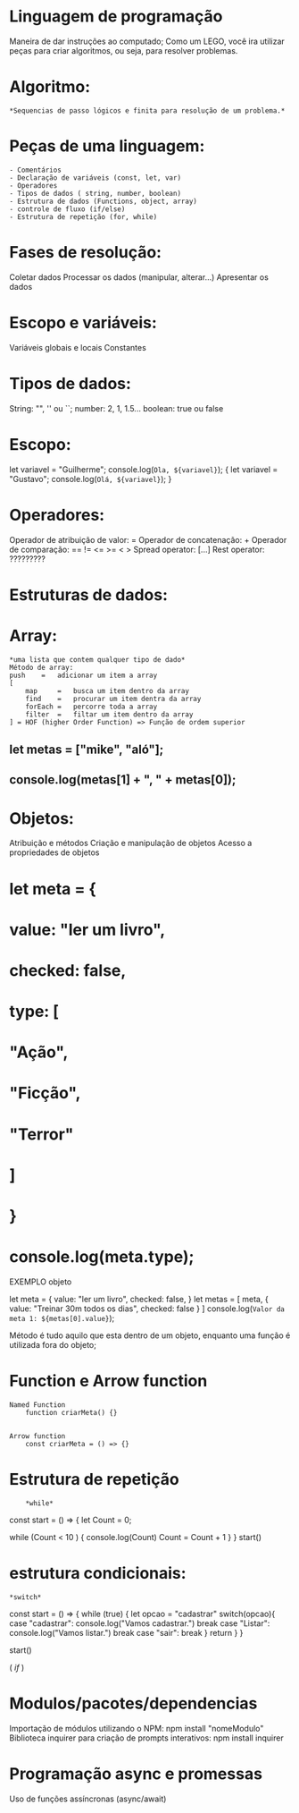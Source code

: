 # Linguagem de programação

Maneira de dar instruções ao computado;
Como um LEGO, você ira utilizar peças para criar algoritmos, ou seja, para resolver problemas.

# Algoritmo: 
    *Sequencias de passo lógicos e finita para resolução de um problema.*

# Peças de uma linguagem:

    - Comentários
    - Declaração de variáveis (const, let, var)
    - Operadores
    - Tipos de dados ( string, number, boolean)
    - Estrutura de dados (Functions, object, array)
    - controle de fluxo (if/else)
    - Estrutura de repetição (for, while)

# Fases de resolução:

Coletar dados
Processar os dados (manipular, alterar...)
Apresentar os dados


# Escopo e variáveis:

Variáveis globais e locais
Constantes


# Tipos de dados:

String: "", '' ou ``;
number: 2, 1, 1.5...
boolean: true ou false


# Escopo:

let variavel = "Guilherme";
console.log(`Ola, ${variavel}`);
{
    let variavel = "Gustavo";
    console.log(`Olá, ${variavel}`);
}

# Operadores:

Operador de atribuição de valor: =
Operador de concatenação: +
Operador de comparação: == != <= >= < >
Spread operator: [...]
Rest operator: ?????????
# Estruturas de dados:

# Array:

    *uma lista que contem qualquer tipo de dado*
    Método de array: 
    push    =   adicionar um item a array
    [
        map     =   busca um item dentro da array
        find    =   procurar um item dentra da array
        forEach =   percorre toda a array
        filter  =   filtar um item dentro da array
    ] = HOF (higher Order Function) => Função de ordem superior


##          let metas = ["mike", "aló"];
##          console.log(metas[1] + ", " + metas[0]);

# Objetos:

Atribuição e métodos
Criação e manipulação de objetos
Acesso a propriedades de objetos

# let meta = {
#     value: "ler um livro",
#     checked: false,
#     type: [
#         "Ação",
#         "Ficção",
#         "Terror"
#     ]    
# }
# 
# console.log(meta.type);

EXEMPLO objeto

let meta = {
    value: "ler um livro",
    checked: false,
}
let metas = [
    meta,
    {
        value: "Treinar 30m todos os dias",
        checked: false
    }
]
console.log(`Valor da meta 1: ${metas[0].value}`);

 Método é tudo aquilo que esta dentro de um objeto, enquanto uma função é utilizada fora do objeto;

#                 Function e Arrow function

    Named Function
        function criarMeta() {}


    Arrow function
        const criarMeta = () => {}


# Estrutura de repetição

        *while*

const start = () => {
    let Count = 0;

while (Count < 10 ) {
        console.log(Count)
        Count = Count + 1
    }
}
start()

# estrutura condicionais:

    *switch*

const start = () => {
    while (true) {
        let opcao =  "cadastrar"
        switch(opcao){
            case "cadastrar":
                console.log("Vamos cadastrar.")
                break
            case "Listar":
                console.log("Vamos listar.")
                break
            case "sair":
                break
        }
    return
    }
}

start()

(
    *if*
)



# Modulos/pacotes/dependencias

Importação de módulos utilizando o NPM: npm install "nomeModulo"
Biblioteca inquirer para criação de prompts interativos: npm install inquirer


# Programação async e promessas

Uso de funções assíncronas (async/await)
    